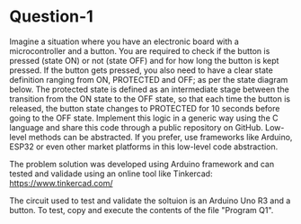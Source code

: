# Question-1

Imagine a situation where you have an electronic board with a microcontroller and a button. You 
are required to check if the button is pressed (state ON) or not (state OFF) and for how long the 
button is kept pressed. If the button gets pressed, you also need to have a clear state definition 
ranging from ON, PROTECTED and OFF; as per the state diagram below. The protected state is 
defined as an intermediate stage between the transition from the ON state to the OFF state, so 
that each time the button is released, the button state changes to PROTECTED for 10 seconds 
before going to the OFF state. Implement this logic in a generic way using the C language and 
share this code through a public repository on GitHub. Low-level methods can be abstracted. If 
you prefer, use frameworks like Arduino, ESP32 or even other market platforms in this low-level 
code abstraction.

The problem solution was developed using Arduino framework and can tested and validade using 
an online tool like Tinkercad: https://www.tinkercad.com/

The circuit used to test and validate the soltuion is an Arduino Uno R3 and a button.
To test, copy and execute the contents of the file "Program Q1". 
